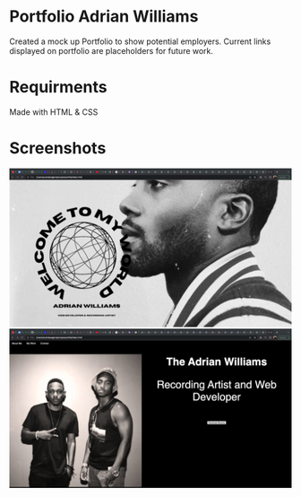 # Portfolio Adrian Williams
Created a mock up Portfolio to show potential employers. Current links displayed on portfolio are placeholders for future work. 

# Requirments 
Made with HTML & CSS

# Screenshots 

![header-sc](wcs.png)
![web-sc](hsc.png)
